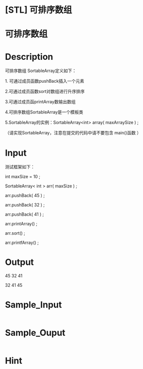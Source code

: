 # [STL] 可排序数组

# 可排序数组

# Description
<p>可排序数组 SortableArray定义如下：</p>
<p>1. 可通过成员函数pushBack插入一个元素</p>
<p>2.可通过成员函数sort对数组进行升序排序</p>
<p>3.可通过成员函printArray数输出数组</p>
<p>4.可排序数组SortableArray是一个模板类</p>
<p>5.SortableArray的实例：SortableArray&lt;int&gt; array( maxArraySize ) ;</p>
<p>（请实现SortableArray，注意在提交的代码中请不要包含 main()函数 ）</p>

# Input
<p>测试框架如下：</p>
<p>int maxSize = 10 ;</p>
<p>SortableArray&lt; int &gt; arr( maxSize ) ;</p>
<p>arr.pushBack( 45 )&nbsp;;</p>
<p>arr.pushBack( 32 )&nbsp;;</p>
<p>arr.pushBack( 41 )&nbsp;;</p>
<p>arr.printArray()&nbsp;;</p>
<p>arr.sort() ;</p>
<p>arr.printfArray() ;</p>

# Output
<p>45 32 41</p>
<p>32 41 45</p>

# Sample_Input
```

```

# Sample_Ouput
```

```

# Hint


